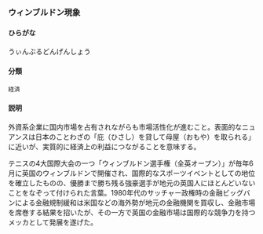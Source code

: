 <div style="display:none;">

## [あ行](securities-terms?id=あ行)

</div>

### ウィンブルドン現象

#### ひらがな

うぃんぶるどんげんしょう

#### 分類

`経済`

#### 説明

外資系企業に国内市場を占有されながらも市場活性化が進むこと。表面的なニュアンスは日本のことわざの「庇（ひさし）を貸して母屋（おもや）を取られる」に近いが、実質的に経済上の利益につながることを意味する。
 
テニスの4大国際大会の一つ「ウィンブルドン選手権（全英オープン）」が毎年6月に英国のウィンブルドンで開催され、国際的なスポーツイベントとしての地位を確立したものの、優勝まで勝ち残る強豪選手が地元の英国人にほとんどいないことをなぞって付けられた言葉。1980年代のサッチャー政権時の金融ビッグバンによる金融規制緩和は米国などの海外勢が地元の金融機関を買収し、金融市場を席巻する結果を招いたが、その一方で英国の金融市場は国際的な競争力を持つメッカとして発展を遂げた。

<div style="display:none;">

## [か行](securities-terms?id=か行)
## [さ行](securities-terms?id=さ行)
## [た行](securities-terms?id=た行)
## [な行](securities-terms?id=な行)
## [は行](securities-terms?id=は行)
## [ま行](securities-terms?id=ま行)
## [や行](securities-terms?id=や行)
## [ら行](securities-terms?id=ら行)
## [わ行](securities-terms?id=わ行)
## [英数字・記号](securities-terms?id=英数字・記号)

</div>


